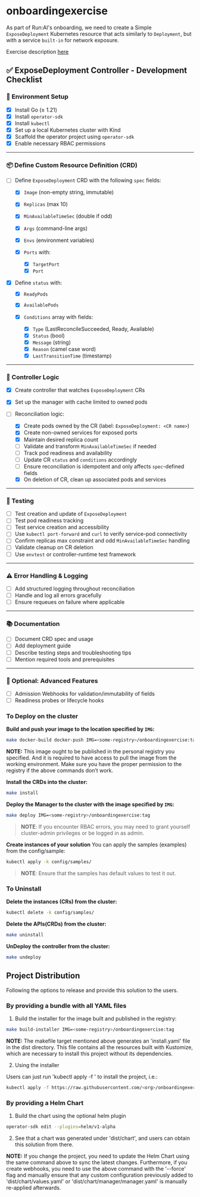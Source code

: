 # onboardingexercise
As part of Run:AI's onboarding, we need to create a Simple `ExposeDeployment` Kubernetes resource that acts similarly to `Deployment`, but with 
a service `built-in` for network exposure.

Exercise description [here](https://runai.atlassian.net/wiki/spaces/EN/pages/2698805322/ExposeDeployment+k8s+Controller+exerecise)

## ✅ ExposeDeployment Controller - Development Checklist

### 🚧 Environment Setup

* [X] Install Go (≥ 1.21)
* [X] Install `operator-sdk`
* [X] Install `kubectl`
* [X] Set up a local Kubernetes cluster with Kind
* [X] Scaffold the operator project using `operator-sdk`
* [X] Enable necessary RBAC permissions

---

### 📦 Define Custom Resource Definition (CRD)

* [ ] Define `ExposeDeployment` CRD with the following `spec` fields:

  * [X] `Image` (non-empty string, immutable)
  * [X] `Replicas` (max 10)
  * [X] `MinAvailableTimeSec` (double if odd)
  * [X] `Args` (command-line args)
  * [X] `Envs` (environment variables)

  * [X] `Ports` with:
    * [X] `TargetPort`
    * [X] `Port`

* [X] Define `status` with:
  * [X] `ReadyPods`
  * [X] `AvailablePods`
  * [X] `Conditions` array with fields:

    * [X] `Type` (LastReconcileSucceeded, Ready, Available)
    * [X] `Status` (bool)
    * [X] `Message` (string)
    * [X] `Reason` (camel case word)
    * [X] `LastTransitionTime` (timestamp)

---

### 🔁 Controller Logic

* [X] Create controller that watches `ExposeDeployment` CRs
* [X] Set up the manager with cache limited to owned pods
* [ ] Reconciliation logic:

  * [X] Create pods owned by the CR (label: `ExposeDeployment: <CR name>`)
  * [X] Create non-owned services for exposed ports
  * [X] Maintain desired replica count
  * [ ] Validate and transform `MinAvailableTimeSec` if needed
  * [ ] Track pod readiness and availability
  * [ ] Update CR `status` and `conditions` accordingly
  * [ ] Ensure reconciliation is idempotent and only affects `spec`-defined fields
  * [X] On deletion of CR, clean up associated pods and services

---

### 🧪 Testing

* [ ] Test creation and update of `ExposeDeployment`
* [ ] Test pod readiness tracking
* [ ] Test service creation and accessibility
* [ ] Use `kubectl port-forward` and `curl` to verify service-pod connectivity
* [ ] Confirm replicas max constraint and odd `MinAvailableTimeSec` handling
* [ ] Validate cleanup on CR deletion
* [ ] Use `envtest` or controller-runtime test framework

---

### ⚠️ Error Handling & Logging

* [ ] Add structured logging throughout reconciliation
* [ ] Handle and log all errors gracefully
* [ ] Ensure requeues on failure where applicable

---

### 📚 Documentation

* [ ] Document CRD spec and usage
* [ ] Add deployment guide
* [ ] Describe testing steps and troubleshooting tips
* [ ] Mention required tools and prerequisites

---

### 📎 Optional: Advanced Features

* [ ] Admission Webhooks for validation/immutability of fields
* [ ] Readiness probes or lifecycle hooks

### To Deploy on the cluster
**Build and push your image to the location specified by `IMG`:**

```sh
make docker-build docker-push IMG=<some-registry>/onboardingexercise:tag
```

**NOTE:** This image ought to be published in the personal registry you specified.
And it is required to have access to pull the image from the working environment.
Make sure you have the proper permission to the registry if the above commands don’t work.

**Install the CRDs into the cluster:**

```sh
make install
```

**Deploy the Manager to the cluster with the image specified by `IMG`:**

```sh
make deploy IMG=<some-registry>/onboardingexercise:tag
```

> **NOTE**: If you encounter RBAC errors, you may need to grant yourself cluster-admin
privileges or be logged in as admin.

**Create instances of your solution**
You can apply the samples (examples) from the config/sample:

```sh
kubectl apply -k config/samples/
```

>**NOTE**: Ensure that the samples has default values to test it out.

### To Uninstall
**Delete the instances (CRs) from the cluster:**

```sh
kubectl delete -k config/samples/
```

**Delete the APIs(CRDs) from the cluster:**

```sh
make uninstall
```

**UnDeploy the controller from the cluster:**

```sh
make undeploy
```

## Project Distribution

Following the options to release and provide this solution to the users.

### By providing a bundle with all YAML files

1. Build the installer for the image built and published in the registry:

```sh
make build-installer IMG=<some-registry>/onboardingexercise:tag
```

**NOTE:** The makefile target mentioned above generates an 'install.yaml'
file in the dist directory. This file contains all the resources built
with Kustomize, which are necessary to install this project without its
dependencies.

2. Using the installer

Users can just run 'kubectl apply -f <URL for YAML BUNDLE>' to install
the project, i.e.:

```sh
kubectl apply -f https://raw.githubusercontent.com/<org>/onboardingexercise/<tag or branch>/dist/install.yaml
```

### By providing a Helm Chart

1. Build the chart using the optional helm plugin

```sh
operator-sdk edit --plugins=helm/v1-alpha
```

2. See that a chart was generated under 'dist/chart', and users
can obtain this solution from there.

**NOTE:** If you change the project, you need to update the Helm Chart
using the same command above to sync the latest changes. Furthermore,
if you create webhooks, you need to use the above command with
the '--force' flag and manually ensure that any custom configuration
previously added to 'dist/chart/values.yaml' or 'dist/chart/manager/manager.yaml'
is manually re-applied afterwards.
